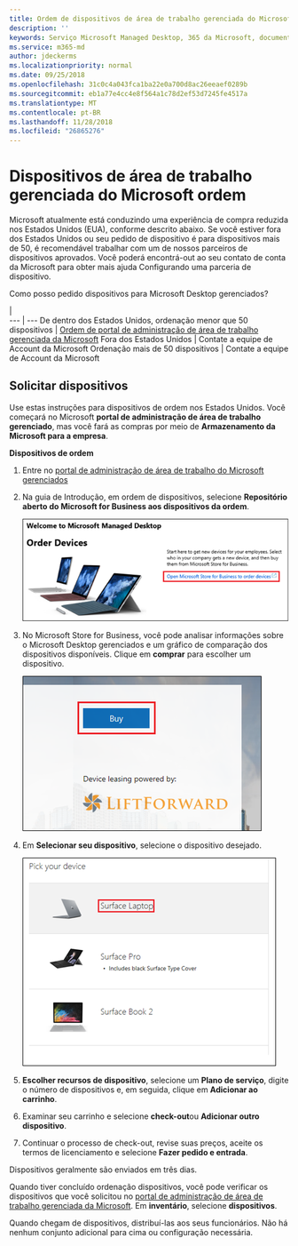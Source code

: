 ```yaml
---
title: Ordem de dispositivos de área de trabalho gerenciada do Microsoft
description: ''
keywords: Serviço Microsoft Managed Desktop, 365 da Microsoft, documentação
ms.service: m365-md
author: jdeckerms
ms.localizationpriority: normal
ms.date: 09/25/2018
ms.openlocfilehash: 31c0c4a043fca1ba22e0a700d8ac26eeaef0289b
ms.sourcegitcommit: eb1a77e4cc4e8f564a1c78d2ef53d7245fe4517a
ms.translationtype: MT
ms.contentlocale: pt-BR
ms.lasthandoff: 11/28/2018
ms.locfileid: "26865276"
---
```

# <a name="order-microsoft-managed-desktop-devices"></a>Dispositivos de área de trabalho gerenciada do Microsoft ordem

Microsoft atualmente está conduzindo uma experiência de compra reduzida nos Estados Unidos (EUA), conforme descrito abaixo. Se você estiver fora dos Estados Unidos ou seu pedido de dispositivo é para dispositivos mais de 50, é recomendável trabalhar com um de nossos parceiros de dispositivos aprovados. Você poderá encontrá-out ao seu contato de conta da Microsoft para obter mais ajuda Configurando uma parceria de dispositivo.

Como posso pedido dispositivos para Microsoft Desktop gerenciados?

  |   
 --- | ---
De dentro dos Estados Unidos, ordenação menor que 50 dispositivos | [Ordem de portal de administração de área de trabalho gerenciada da Microsoft](https://aka.ms/mmdportal)
Fora dos Estados Unidos | Contate a equipe de Account da Microsoft
Ordenação mais de 50 dispositivos | Contate a equipe de Account da Microsoft

## <a name="order-devices"></a>Solicitar dispositivos
Use estas instruções para dispositivos de ordem nos Estados Unidos. Você começará no Microsoft **portal de administração de área de trabalho gerenciado**, mas você fará as compras por meio de **Armazenamento da Microsoft para a empresa**. 

 **Dispositivos de ordem**
 1. Entre no [portal de administração de área de trabalho do Microsoft gerenciados](https://aka.ms/mmdportal)
 2. Na guia de Introdução, em ordem de dispositivos, selecione **Repositório aberto do Microsoft for Business aos dispositivos da ordem**.
 
    ![Guia de Introdução, pedidos de dispositivos](images/mmd-order-devices.png)
    
3. No Microsoft Store for Business, você pode analisar informações sobre o Microsoft Desktop gerenciados e um gráfico de comparação dos dispositivos disponíveis. Clique em **comprar** para escolher um dispositivo. 

    ![Repositório de negócios, compre](images/msfb-buy.png)

4. Em **Selecionar seu dispositivo**, selecione o dispositivo desejado. 

    ![Repositório de negócios, escolha dispositivo](images/msfb-pick-device.png)

5. **Escolher recursos de dispositivo**, selecione um **Plano de serviço**, digite o número de dispositivos e, em seguida, clique em **Adicionar ao carrinho**.

6. Examinar seu carrinho e selecione **check-out**ou **Adicionar outro dispositivo**. 

7. Continuar o processo de check-out, revise suas preços, aceite os termos de licenciamento e selecione **Fazer pedido e entrada**. 

Dispositivos geralmente são enviados em três dias. 

Quando tiver concluído ordenação dispositivos, você pode verificar os dispositivos que você solicitou no [portal de administração de área de trabalho gerenciada da Microsoft](https://aka.ms/mmdportal). Em **inventário**, selecione **dispositivos**. 

Quando chegam de dispositivos, distribuí-las aos seus funcionários. Não há nenhum conjunto adicional para cima ou configuração necessária. 

